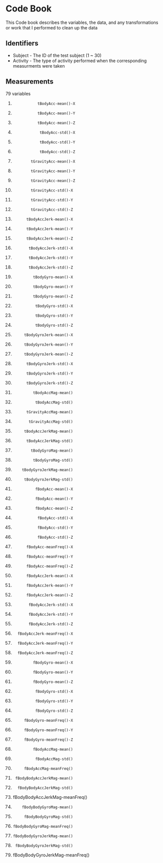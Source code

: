 # Code Book
This Code book describes the variables, the data, and any transformations or work that I performed to clean up the data

## Identifiers
-  Subject - The ID of the test subject (1 ~ 30)
-  Activity - The type of activity performed when the corresponding measurments were taken

## Measurements
79 variables

1.                tBodyAcc-mean()-X
2.                tBodyAcc-mean()-Y
3.                tBodyAcc-mean()-Z
4.                 tBodyAcc-std()-X
5.                 tBodyAcc-std()-Y
6.                 tBodyAcc-std()-Z
7.             tGravityAcc-mean()-X
8.             tGravityAcc-mean()-Y
9.             tGravityAcc-mean()-Z
10.             tGravityAcc-std()-X
11.             tGravityAcc-std()-Y
12.             tGravityAcc-std()-Z
13.           tBodyAccJerk-mean()-X
14.           tBodyAccJerk-mean()-Y
15.           tBodyAccJerk-mean()-Z
16.            tBodyAccJerk-std()-X
17.            tBodyAccJerk-std()-Y
18.            tBodyAccJerk-std()-Z
19.              tBodyGyro-mean()-X
20.              tBodyGyro-mean()-Y
21.              tBodyGyro-mean()-Z
22.               tBodyGyro-std()-X
23.               tBodyGyro-std()-Y
24.               tBodyGyro-std()-Z
25.          tBodyGyroJerk-mean()-X
26.          tBodyGyroJerk-mean()-Y
27.          tBodyGyroJerk-mean()-Z
28.           tBodyGyroJerk-std()-X
29.           tBodyGyroJerk-std()-Y
30.           tBodyGyroJerk-std()-Z
31.              tBodyAccMag-mean()
32.               tBodyAccMag-std()
33.           tGravityAccMag-mean()
34.            tGravityAccMag-std()
35.          tBodyAccJerkMag-mean()
36.           tBodyAccJerkMag-std()
37.             tBodyGyroMag-mean()
38.              tBodyGyroMag-std()
39.         tBodyGyroJerkMag-mean()
40.          tBodyGyroJerkMag-std()
41.               fBodyAcc-mean()-X
42.               fBodyAcc-mean()-Y
43.               fBodyAcc-mean()-Z
44.                fBodyAcc-std()-X
45.                fBodyAcc-std()-Y
46.                fBodyAcc-std()-Z
47.           fBodyAcc-meanFreq()-X
48.           fBodyAcc-meanFreq()-Y
49.           fBodyAcc-meanFreq()-Z
50.           fBodyAccJerk-mean()-X
51.           fBodyAccJerk-mean()-Y
52.           fBodyAccJerk-mean()-Z
53.            fBodyAccJerk-std()-X
54.            fBodyAccJerk-std()-Y
55.            fBodyAccJerk-std()-Z
56.       fBodyAccJerk-meanFreq()-X
57.       fBodyAccJerk-meanFreq()-Y
58.       fBodyAccJerk-meanFreq()-Z
59.              fBodyGyro-mean()-X
60.              fBodyGyro-mean()-Y
61.              fBodyGyro-mean()-Z
62.               fBodyGyro-std()-X
63.               fBodyGyro-std()-Y
64.               fBodyGyro-std()-Z
65.          fBodyGyro-meanFreq()-X
66.          fBodyGyro-meanFreq()-Y
67.          fBodyGyro-meanFreq()-Z
68.              fBodyAccMag-mean()
69.               fBodyAccMag-std()
70.          fBodyAccMag-meanFreq()
71.      fBodyBodyAccJerkMag-mean()
72.       fBodyBodyAccJerkMag-std()
73.  fBodyBodyAccJerkMag-meanFreq()
74.         fBodyBodyGyroMag-mean()
75.          fBodyBodyGyroMag-std()
76.     fBodyBodyGyroMag-meanFreq()
77.     fBodyBodyGyroJerkMag-mean()
78.      fBodyBodyGyroJerkMag-std()
79. fBodyBodyGyroJerkMag-meanFreq()
